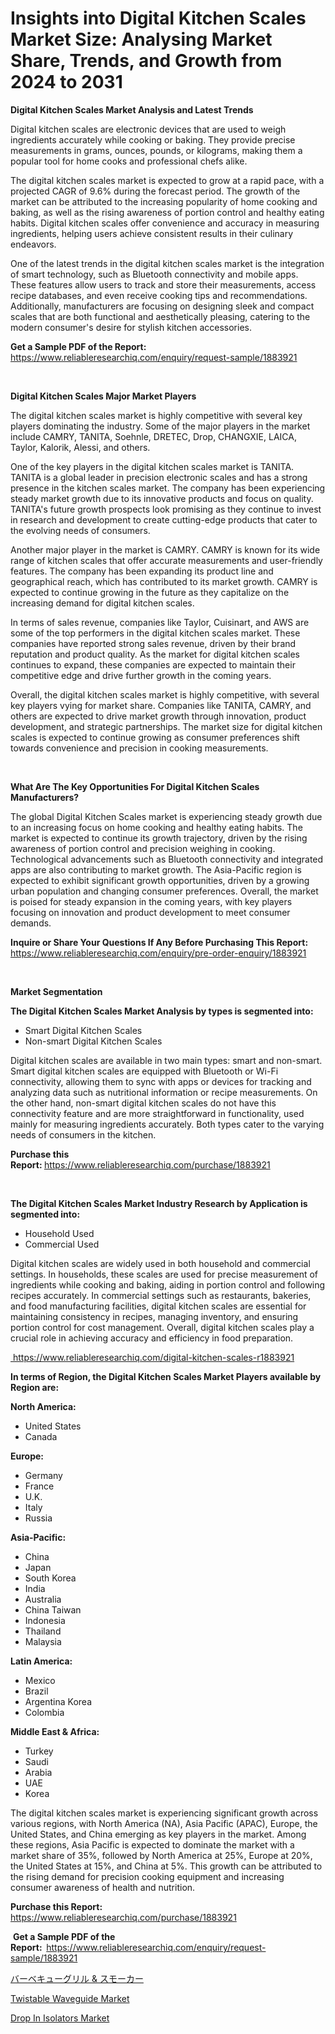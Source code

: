 <p><h1>Insights into Digital Kitchen Scales Market Size: Analysing Market Share, Trends, and Growth from 2024 to 2031</h1></p><p><strong>Digital Kitchen Scales Market Analysis and Latest Trends</strong></p>
<p><p>Digital kitchen scales are electronic devices that are used to weigh ingredients accurately while cooking or baking. They provide precise measurements in grams, ounces, pounds, or kilograms, making them a popular tool for home cooks and professional chefs alike.</p><p>The digital kitchen scales market is expected to grow at a rapid pace, with a projected CAGR of 9.6% during the forecast period. The growth of the market can be attributed to the increasing popularity of home cooking and baking, as well as the rising awareness of portion control and healthy eating habits. Digital kitchen scales offer convenience and accuracy in measuring ingredients, helping users achieve consistent results in their culinary endeavors.</p><p>One of the latest trends in the digital kitchen scales market is the integration of smart technology, such as Bluetooth connectivity and mobile apps. These features allow users to track and store their measurements, access recipe databases, and even receive cooking tips and recommendations. Additionally, manufacturers are focusing on designing sleek and compact scales that are both functional and aesthetically pleasing, catering to the modern consumer's desire for stylish kitchen accessories.</p></p>
<p><strong>Get a Sample PDF of the Report:&nbsp;</strong> <a href="https://www.reliableresearchiq.com/enquiry/request-sample/1883921">https://www.reliableresearchiq.com/enquiry/request-sample/1883921</a></p>
<p>&nbsp;</p>
<p><strong>Digital Kitchen Scales Major Market Players</strong></p>
<p><p>The digital kitchen scales market is highly competitive with several key players dominating the industry. Some of the major players in the market include CAMRY, TANITA, Soehnle, DRETEC, Drop, CHANGXIE, LAICA, Taylor, Kalorik, Alessi, and others.</p><p>One of the key players in the digital kitchen scales market is TANITA. TANITA is a global leader in precision electronic scales and has a strong presence in the kitchen scales market. The company has been experiencing steady market growth due to its innovative products and focus on quality. TANITA's future growth prospects look promising as they continue to invest in research and development to create cutting-edge products that cater to the evolving needs of consumers.</p><p>Another major player in the market is CAMRY. CAMRY is known for its wide range of kitchen scales that offer accurate measurements and user-friendly features. The company has been expanding its product line and geographical reach, which has contributed to its market growth. CAMRY is expected to continue growing in the future as they capitalize on the increasing demand for digital kitchen scales.</p><p>In terms of sales revenue, companies like Taylor, Cuisinart, and AWS are some of the top performers in the digital kitchen scales market. These companies have reported strong sales revenue, driven by their brand reputation and product quality. As the market for digital kitchen scales continues to expand, these companies are expected to maintain their competitive edge and drive further growth in the coming years.</p><p>Overall, the digital kitchen scales market is highly competitive, with several key players vying for market share. Companies like TANITA, CAMRY, and others are expected to drive market growth through innovation, product development, and strategic partnerships. The market size for digital kitchen scales is expected to continue growing as consumer preferences shift towards convenience and precision in cooking measurements.</p></p>
<p>&nbsp;</p>
<p><strong>What Are The Key Opportunities For Digital Kitchen Scales Manufacturers?</strong></p>
<p><p>The global Digital Kitchen Scales market is experiencing steady growth due to an increasing focus on home cooking and healthy eating habits. The market is expected to continue its growth trajectory, driven by the rising awareness of portion control and precision weighing in cooking. Technological advancements such as Bluetooth connectivity and integrated apps are also contributing to market growth. The Asia-Pacific region is expected to exhibit significant growth opportunities, driven by a growing urban population and changing consumer preferences. Overall, the market is poised for steady expansion in the coming years, with key players focusing on innovation and product development to meet consumer demands.</p></p>
<p><strong>Inquire or Share Your Questions If Any Before Purchasing This Report:</strong> <a href="https://www.reliableresearchiq.com/enquiry/pre-order-enquiry/1883921">https://www.reliableresearchiq.com/enquiry/pre-order-enquiry/1883921</a></p>
<p>&nbsp;</p>
<p><strong>Market Segmentation</strong></p>
<p><strong>The Digital Kitchen Scales Market Analysis by types is segmented into:</strong></p>
<p><ul><li>Smart Digital Kitchen Scales</li><li>Non-smart Digital Kitchen Scales</li></ul></p>
<p><p>Digital kitchen scales are available in two main types: smart and non-smart. Smart digital kitchen scales are equipped with Bluetooth or Wi-Fi connectivity, allowing them to sync with apps or devices for tracking and analyzing data such as nutritional information or recipe measurements. On the other hand, non-smart digital kitchen scales do not have this connectivity feature and are more straightforward in functionality, used mainly for measuring ingredients accurately. Both types cater to the varying needs of consumers in the kitchen.</p></p>
<p><strong>Purchase this Report:&nbsp;</strong><a href="https://www.reliableresearchiq.com/purchase/1883921">https://www.reliableresearchiq.com/purchase/1883921</a></p>
<p>&nbsp;</p>
<p><strong>The Digital Kitchen Scales Market Industry Research by Application is segmented into:</strong></p>
<p><ul><li>Household Used</li><li>Commercial Used</li></ul></p>
<p><p>Digital kitchen scales are widely used in both household and commercial settings. In households, these scales are used for precise measurement of ingredients while cooking and baking, aiding in portion control and following recipes accurately. In commercial settings such as restaurants, bakeries, and food manufacturing facilities, digital kitchen scales are essential for maintaining consistency in recipes, managing inventory, and ensuring portion control for cost management. Overall, digital kitchen scales play a crucial role in achieving accuracy and efficiency in food preparation.</p></p>
<p><a href="https://www.reliableresearchiq.com/digital-kitchen-scales-r1883921">&nbsp;https://www.reliableresearchiq.com/digital-kitchen-scales-r1883921</a></p>
<p><strong>In terms of Region, the Digital Kitchen Scales Market Players available by Region are:</strong></p>
<p>
    <p> <strong> North America: </strong>
        <ul>
            <li>United States</li>
            <li>Canada</li>
        </ul>
        </p> 
    <p> <strong> Europe: </strong>
        <ul>
            <li>Germany</li>
            <li>France</li>
            <li>U.K.</li>
            <li>Italy</li>
            <li>Russia</li>
        </ul>
        </p> 
    <p> <strong> Asia-Pacific: </strong>
        <ul>
            <li>China</li>
            <li>Japan</li>
            <li>South Korea</li>
            <li>India</li>
            <li>Australia</li>
            <li>China Taiwan</li>
            <li>Indonesia</li>
            <li>Thailand</li>
            <li>Malaysia</li>
        </ul>
        </p> 
    <p> <strong> Latin America: </strong>
        <ul>
            <li>Mexico</li>
            <li>Brazil</li>
            <li>Argentina Korea</li>
            <li>Colombia</li>
        </ul>
        </p> 
    <p> <strong> Middle East & Africa: </strong>
        <ul>
            <li>Turkey</li>
            <li>Saudi</li>
            <li>Arabia</li>
            <li>UAE</li>
            <li>Korea</li>
        </ul>
    </p>
    </p>
<p><p>The digital kitchen scales market is experiencing significant growth across various regions, with North America (NA), Asia Pacific (APAC), Europe, the United States, and China emerging as key players in the market. Among these regions, Asia Pacific is expected to dominate the market with a market share of 35%, followed by North America at 25%, Europe at 20%, the United States at 15%, and China at 5%. This growth can be attributed to the rising demand for precision cooking equipment and increasing consumer awareness of health and nutrition.</p></p>
<p><strong>Purchase this Report: </strong><a href="https://www.reliableresearchiq.com/purchase/1883921">https://www.reliableresearchiq.com/purchase/1883921</a></p>
<p>&nbsp;<strong>Get a Sample PDF of the Report:&nbsp;&nbsp;</strong><a href="https://www.reliableresearchiq.com/enquiry/request-sample/1883921">https://www.reliableresearchiq.com/enquiry/request-sample/1883921</a></p>
<p><strong></strong></p>
<p><p><a href="https://medium.com/@dressleredward/bbq%E3%82%B0%E3%83%AA%E3%83%AB-%E3%82%B9%E3%83%A2%E3%83%BC%E3%82%AB%E3%83%BC%E5%B8%82%E5%A0%B4%E3%81%AE%E3%82%B5%E3%82%A4%E3%82%BA%E3%81%A8%E3%82%B7%E3%82%A7%E3%82%A2%E5%88%86%E6%9E%90-%E6%88%90%E9%95%B7%E3%83%88%E3%83%AC%E3%83%B3%E3%83%89%E3%81%A82024%E5%B9%B4%E3%81%8B%E3%82%892031%E5%B9%B4%E3%81%BE%E3%81%A7%E3%81%AE%E4%BA%88%E6%B8%AC-4259225aba57">バーベキューグリル & スモーカー</a></p><p><a href="https://medium.com/@norchellecan/twistable-waveguide-market-size-is-growing-at-cagr-of-12-8-4b959c3f0187">Twistable Waveguide Market</a></p><p><a href="https://medium.com/@danielwardb654202/exploring-drop-in-isolators-market-dynamics-global-trends-and-future-growth-prospects-2024-346ba2f23f59">Drop In Isolators Market</a></p></p>